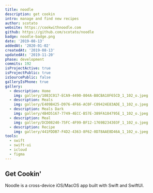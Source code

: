 ```yaml
---
title: noodle
description: get cookin
intro: manage and find new recipes
author: scotato
website: https://cookwithnoodle.com
github: https://github.com/scotato/noodle
badge: noodle-badge.png
date: '2019-08-13'
addedAt: '2020-01-02'
createdAt: '2019-08-13'
updatedAt: '2019-11-20'
phase: development
commits: 192
isProjectActive: true
isProjectPublic: true
isSourcePublic: false
galleryIsPhone: true
gallery:
  - description: Home
    img: gallery/1083C017-ECA9-4490-804A-B8CBA18F65CD_1_102_o.jpeg
  - description: Meals
    img: gallery/E409B425-D976-4F66-AC0F-C09424E83ADE_1_102_o.jpeg
  - description: Meals Dark
    img: gallery/4B4D5167-7749-4ECC-B57E-389FA184795E_1_102_o.jpeg
  - description: Meal
    img: gallery/DCD08240-75FC-4F99-BF12-1769B234303F_1_102_o.jpeg
  - description: Recipe
    img: gallery/441FDDB7-F4D2-4363-8F62-0D78AAE8D46A_1_102_o.jpeg
tools: 
  - swift
  - swift-ui
  - icloud
  - figma
---
```


## Get Cookin'
Noodle is a cross-device iOS/MacOS app built with Swift and SwiftUI. 
